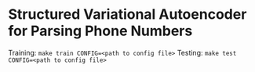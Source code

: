 # Structured Variational Autoencoder for Parsing Phone Numbers

Training: `make train CONFIG=<path to config file>`
Testing: `make test CONFIG=<path to config file>`
